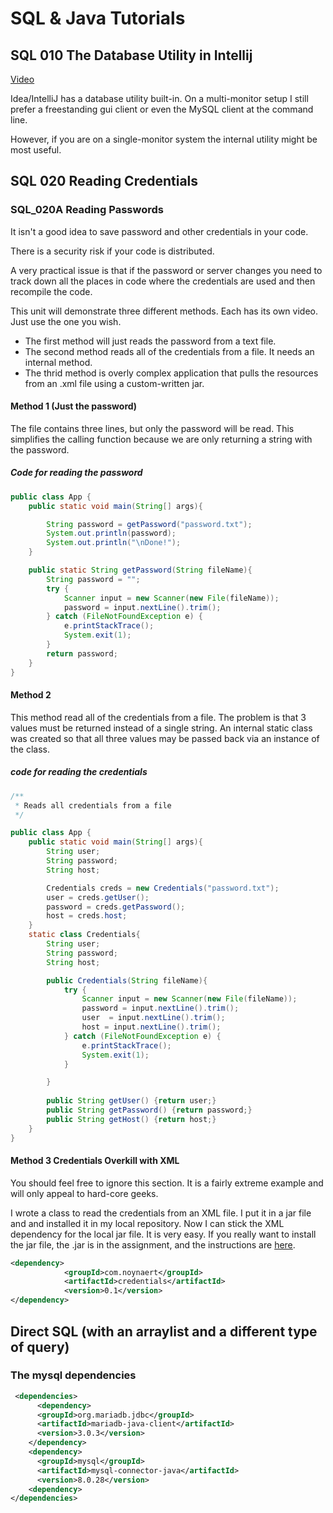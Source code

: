 # SQL & Java Tutorials
## SQL 010 The Database Utility in Intellij

[Video](https://mwsu.hosted.panopto.com/Panopto/Pages/Viewer.aspx?id=aff17ae2-57a7-49eb-b144-ae3f002a12de)

Idea/IntelliJ has a database utility built-in.  On a multi-monitor setup I still prefer a freestanding gui client or even the MySQL client at the command line.

However, if you are on a single-monitor system the internal utility might be most useful.

## SQL 020 Reading Credentials

### SQL_020A Reading Passwords

It isn't a good idea to save password and other credentials in your code.  

There is a security risk if your code is distributed.  

A very practical issue is that if the password or server changes you need to track down
all the places in code where the credentials are used and then recompile the code.

This unit will demonstrate three different methods. Each has its own video.  Just use the one you wish.

* The first method will just reads the password from a text file.
* The second method reads all of the credentials from a file.  It needs an internal method.
* The thrid method is overly complex application that pulls the resources from an .xml file using a custom-written jar.

#### Method 1 (Just the password)

The file contains three lines, but only the password will be read.  This simplifies the
calling function because we are only returning a string with the password.

##### Code for reading the password

```java
public class App {
    public static void main(String[] args){

        String password = getPassword("password.txt");
        System.out.println(password);
        System.out.println("\nDone!");
    }

    public static String getPassword(String fileName){
        String password = "";
        try {
            Scanner input = new Scanner(new File(fileName));
            password = input.nextLine().trim();
        } catch (FileNotFoundException e) {
            e.printStackTrace();
            System.exit(1);
        }
        return password;
    }
}
```

#### Method 2

This method read all of the credentials from a file.  The problem is that 3 values
must be returned instead of a single string.  An internal static class was created
so that all three values may be passed back via an instance of the class.
##### code for reading the credentials

```java
/**
 * Reads all credentials from a file
 */

public class App {
    public static void main(String[] args){
        String user;
        String password;
        String host;

        Credentials creds = new Credentials("password.txt");
        user = creds.getUser();
        password = creds.getPassword();
        host = creds.host;
    }
    static class Credentials{
        String user;
        String password;
        String host;

        public Credentials(String fileName){
            try {
                Scanner input = new Scanner(new File(fileName));
                password = input.nextLine().trim();
                user  = input.nextLine().trim();
                host = input.nextLine().trim();
            } catch (FileNotFoundException e) {
                e.printStackTrace();
                System.exit(1);
            }

        }
        
        public String getUser() {return user;}
        public String getPassword() {return password;}
        public String getHost() {return host;}
    }
}

```
#### Method 3 Credentials Overkill with XML

You should feel free to ignore this section.  It is  a fairly extreme example and will only appeal to hard-core geeks.

I wrote a class to read the credentials from an XML file.  I put it in a jar file and and installed it in my local repository.  Now I can stick the XML dependency for the local jar file.  It is very easy.  If you really want to install 
the jar file, the .jar is in the assignment, and the instructions are [here](https://github.com/noynaert/csc346handouts/blob/main/01_DataExchange/sourceCode/sqlCredentialsInXML/installCredentials.md).

```xml
<dependency>
            <groupId>com.noynaert</groupId>
            <artifactId>credentials</artifactId>
            <version>0.1</version>
</dependency>
```

## Direct SQL (with an arraylist and a different type of query)

### The mysql dependencies 

```xml
 <dependencies>
      <dependency>
      <groupId>org.mariadb.jdbc</groupId>
      <artifactId>mariadb-java-client</artifactId>
      <version>3.0.3</version>
    </dependency>
    <dependency>
      <groupId>mysql</groupId>
      <artifactId>mysql-connector-java</artifactId>
      <version>8.0.28</version>
    <dependency>
</dependencies>
```
